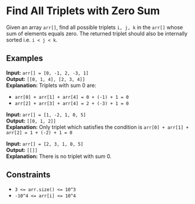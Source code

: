 # Find All Triplets with Zero Sum

Given an array `arr[]`, find all possible triplets `i, j, k` in the `arr[]` whose sum of elements equals zero. The returned triplet should also be internally sorted i.e. `i < j < k`.

## Examples

**Input:** `arr[] = [0, -1, 2, -3, 1]`  
**Output:** `[[0, 1, 4], [2, 3, 4]]`  
**Explanation:** Triplets with sum 0 are:
- `arr[0] + arr[1] + arr[4] = 0 + (-1) + 1 = 0`
- `arr[2] + arr[3] + arr[4] = 2 + (-3) + 1 = 0`

**Input:** `arr[] = [1, -2, 1, 0, 5]`  
**Output:** `[[0, 1, 2]]`  
**Explanation:** Only triplet which satisfies the condition is `arr[0] + arr[1] + arr[2] = 1 + (-2) + 1 = 0`

**Input:** `arr[] = [2, 3, 1, 0, 5]`  
**Output:** `[[]]`  
**Explanation:** There is no triplet with sum 0.

## Constraints
- `3 <= arr.size() <= 10^3`
- `-10^4 <= arr[i] <= 10^4`